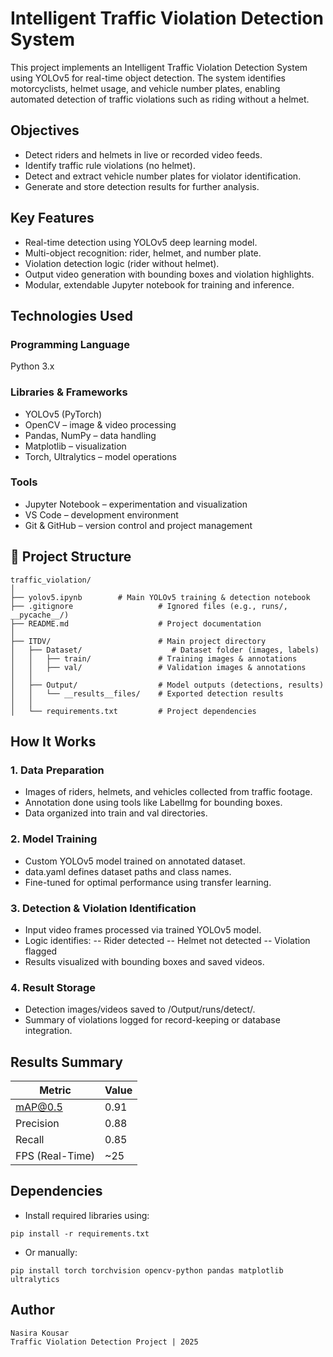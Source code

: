 # Intelligent Traffic Violation Detection System

This project implements an Intelligent Traffic Violation Detection System using YOLOv5 for real-time object detection.
The system identifies motorcyclists, helmet usage, and vehicle number plates, enabling automated detection of traffic violations such as riding without a helmet.

## Objectives

- Detect riders and helmets in live or recorded video feeds.
- Identify traffic rule violations (no helmet).
- Detect and extract vehicle number plates for violator identification.
- Generate and store detection results for further analysis.

## Key Features

- Real-time detection using YOLOv5 deep learning model.
- Multi-object recognition: rider, helmet, and number plate.
- Violation detection logic (rider without helmet).
- Output video generation with bounding boxes and violation highlights.
- Modular, extendable Jupyter notebook for training and inference.

## Technologies Used
### Programming Language
Python 3.x
### Libraries & Frameworks
- YOLOv5 (PyTorch)
- OpenCV – image & video processing
- Pandas, NumPy – data handling
- Matplotlib – visualization
- Torch, Ultralytics – model operations
### Tools
- Jupyter Notebook – experimentation and visualization
- VS Code – development environment
- Git & GitHub – version control and project management

## 📁 Project Structure
```
traffic_violation/
│
├── yolov5.ipynb        # Main YOLOv5 training & detection notebook
├── .gitignore                   # Ignored files (e.g., runs/, __pycache__/)
├── README.md                    # Project documentation
│
├── ITDV/                        # Main project directory
│   ├── Dataset/                    # Dataset folder (images, labels)
│   │   ├── train/               # Training images & annotations
│   │   ├── val/                 # Validation images & annotations
│   │
│   ├── Output/                  # Model outputs (detections, results)
│   │   └── __results__files/    # Exported detection results
│   │
│   └── requirements.txt         # Project dependencies

```

## How It Works
### 1. Data Preparation
- Images of riders, helmets, and vehicles collected from traffic footage.
- Annotation done using tools like LabelImg for bounding boxes.
- Data organized into train and val directories.

### 2. Model Training
- Custom YOLOv5 model trained on annotated dataset.
- data.yaml defines dataset paths and class names.
- Fine-tuned for optimal performance using transfer learning.

### 3. Detection & Violation Identification
- Input video frames processed via trained YOLOv5 model.
- Logic identifies:
-- Rider detected
-- Helmet not detected
-- Violation flagged
- Results visualized with bounding boxes and saved videos.

### 4. Result Storage
- Detection images/videos saved to /Output/runs/detect/.
- Summary of violations logged for record-keeping or database integration.


## Results Summary
| **Metric**      | **Value** |
| --------------- | --------- |
| mAP@0.5         | 0.91      |
| Precision       | 0.88      |
| Recall          | 0.85      |
| FPS (Real-Time) | ~25       |


## Dependencies
- Install required libraries using:
```
pip install -r requirements.txt
```
- Or manually:
```
pip install torch torchvision opencv-python pandas matplotlib ultralytics
```

## Author
```
Nasira Kousar
Traffic Violation Detection Project | 2025
```
